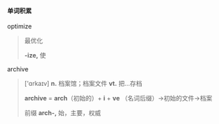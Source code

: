 #### 单词积累

optimize

>  最优化
>
> **-ize,** 使

archive

> ['ɑrkaɪv] **n.** 档案馆；档案文件 **vt.** 把…存档
>
>  **archive** = **arch**（初始的）+ **i** + **ve** （名词后缀）→初始的文件→档案
>
> 前缀 **arch-,** 始，主要，权威